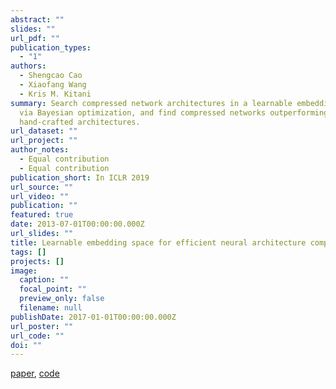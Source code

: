 ```yaml
---
abstract: ""
slides: ""
url_pdf: ""
publication_types:
  - "1"
authors:
  - Shengcao Cao
  - Xiaofang Wang
  - Kris M. Kitani
summary: Search compressed network architectures in a learnable embedding space
  via Bayesian optimization, and find compressed networks outperforming
  hand-crafted architectures.
url_dataset: ""
url_project: ""
author_notes:
  - Equal contribution
  - Equal contribution
publication_short: In ICLR 2019
url_source: ""
url_video: ""
publication: ""
featured: true
date: 2013-07-01T00:00:00.000Z
url_slides: ""
title: Learnable embedding space for efficient neural architecture compression
tags: []
projects: []
image:
  caption: ""
  focal_point: ""
  preview_only: false
  filename: null
publishDate: 2017-01-01T00:00:00.000Z
url_poster: ""
url_code: ""
doi: ""
---
```

[paper](https://arxiv.org/abs/1902.00383), [code](https://github.com/Friedrich1006/ESNAC)
